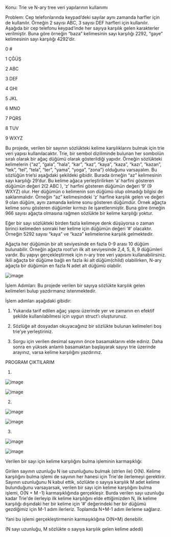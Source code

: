 Konu: Trie ve N-ary tree veri yapılarının kullanımı

Problem: Cep telefonlarında keypad’deki sayılar aynı zamanda harfler için de kullanılır. Örneğin 2 sayısı ABC, 3
sayısı DEF harfleri için kullanılır. Aşağıda bir cep telefonu keypad’inde her sayıya karşılık gelen karakterler
verilmiştir. Buna göre örneğin “baza” kelimesinin sayı karşılığı 2292, “gaye” kelimesinin sayı karşılığı 4292’dir.

0 #

1 ÇĞÜŞ

2 ABC

3 DEF

4 GHI

5 JKL

6 MNO

7 PQRS

8 TUV

9 WXYZ


Bu projede, verilen bir sayının sözlükteki kelime karşılıklarını bulmak için trie veri yapısı kullanılacaktır. Trie, bir
sembol diziliminde bulunan her sombolün sıralı olarak bir ağaç düğümü olarak gösterildiği yapıdır. Örneğin
sözlükteki kelimelerin {“az”, “gala”, “hala”, “kar”, “kaz”, “kaya”, “kaza”, “kazı”, “kazan”, “tek”, “tel”, “tela”, “ter”,
“yama”, “yoga”, “zona”} olduğunu varsayalım. Bu sözlüğün trie’si aşağıdaki şekildeki gibidir. Burada örneğin “az”
kelimesinin sayı karşılığı 29’dur. Bu kelime ağaca yerleştirilirken ‘a’ harfini gösteren düğümün değeri 2(2 ABC ), ‘z’
harfini gösteren düğümün değeri ‘9’ (9 WXYZ) olur. Her düğümün o kelimenin son düğümü olup olmadığı bilgisi
de saklanmalıdır. Örneğin “az” kelimesindeki ‘z’ harfine karşılık gelen ve değeri 9 olan düğüm, aynı zamanda
kelime sonu gösteren düğümdür. Örnek ağaçta kelime sonu gösteren düğümler kırmızı ile işaretlenmiştir. Buna
göre örneğin 966 sayısı ağaçta olmasına rağmen sözlükte bir kelime karşılığı yoktur.

Eğer bir sayı sözlükteki birden fazla kelimeye denk düşüyorsa o zaman birinci kelimeden sonraki her kelime için
düğümün değeri ‘#’ olacaktır. Örneğin 5292 sayısı “kaya” ve “kaza” kelimelerine karşılık gelmektedir.

Ağaçta her düğümün bir alt seviyesinde en fazla 0-9 arası 10 düğüm bulunabilir. Örneğin ağaçta root’un ilk alt
seviyesinde 2,4, 5, 8, 9 düğümleri vardır. Bu yapıyı gerçekleştirmek için n-ary tree veri yapısını kullanabilirsiniz.
İkili ağaçta bir düğüme bağlı en fazla iki alt düğüm(child) olabilirken, N-ary ağaçta bir düğümün en fazla N adet alt
düğümü olabilir.

![image](https://github.com/Sevda-Karahan/Data_Structures/assets/116480291/6b1ddad5-e7b2-4059-be13-01dfb57de3e4)

İşlem Adımları: Bu projede verilen bir sayıya sözlükte karşılık gelen kelimeleri bulup yazdırmanız istenmektedir.

İşlem adımları aşağıdaki gibidir:

1. Yukarıda tarif edilen ağaç yapısı üzerinde yer ve zamanın en efektif şekilde kullanılabilmesi için uygun
struct’ı oluşturunuz.

2. Sözlüğe ait dosyadan okuyacağınız bir sözlükte bulunan kelimeleri boş trie’ye yerleştiriniz.

3. Sorgu için verilen desimal sayının önce basamaklarını elde ediniz. Daha sonra en yüksek anlamlı
basamaktan başlayarak sayıyı trie üzerinde arayınız, varsa kelime karşılığını yazdırınız. 

PROGRAM ÇIKTILARIM

1)

![image](https://github.com/Sevda-Karahan/Data_Structures/assets/116480291/ccbf43fe-f079-4e16-8fb0-814490235894)

![image](https://github.com/Sevda-Karahan/Data_Structures/assets/116480291/1b7c0b18-ed98-4a57-b99e-6967e30e5ea5)

2)

![image](https://github.com/Sevda-Karahan/Data_Structures/assets/116480291/15331303-edbc-4bac-a6db-754704ae0215)

![image](https://github.com/Sevda-Karahan/Data_Structures/assets/116480291/3b2c99a6-8ff5-4c38-907d-eaa449dcffb0)

3)

![image](https://github.com/Sevda-Karahan/Data_Structures/assets/116480291/55c6eb19-6854-4297-898c-58d4a7be3a6a)

![image](https://github.com/Sevda-Karahan/Data_Structures/assets/116480291/2559098c-b5b3-4784-8cfd-cd578da7bc90)

Verilen bir sayı için kelime karşılığını bulma işleminin karmaşıklığı:

Girilen sayının uzunluğu N ise uzunluğunu bulmak (strlen ile) O(N). Kelime karşılığını bulma işlemi de sayının her hanesi için Trie'de ilerlemeyi gerektirir. Sayının uzunluğunu N kabul ettik, sözlükte o sayıya karşılık M adet kelime bulunduğunu varsayarsak, verilen bir sayı için kelime karşılığını bulma işlemi, O(N + M -1) karmaşıklığında gerçekleşir. Burda verilen sayı uzunluğu kadar Trie'de ilerleyip ilk kelime karşılığını elde ettiğimizden N, ilk kelime karşılığı dışındaki her bir kelime için ‘#’ değerindeki her bir düğümü gezdiğimiz için M-1 adım ilerleriz. Toplamda N+M-1 adım ilerleme sağlarız. 

Yani bu işlemi gerçekleştirmenin karmaşıklığına O(N+M) denebilir. 

(N sayı uzunluğu, M sözlükte o sayıya karşılık gelen kelime adedi)
